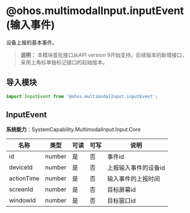 # @ohos.multimodalInput.inputEvent (输入事件)

设备上报的基本事件。

>  **说明：**
> 本模块首批接口从API version 9开始支持。后续版本的新增接口，采用上角标单独标记接口的起始版本。

## 导入模块

```js
import InputEvent from '@ohos.multimodalInput.inputEvent';
```

## InputEvent 

**系统能力**：SystemCapability.MultimodalInput.Input.Core

| 名称         | 类型   | 可读   | 可写   | 说明             |
| ---------- | ------ | ---- | ---- | -------------- |
| id         | number | 是    | 否    | 事件id |
| deviceId   | number | 是    | 否    | 上报输入事件的设备id    |
| actionTime | number | 是    | 否    | 输入事件的上报时间      |
| screenId   | number | 是    | 否    | 目标屏幕id         |
| windowId   | number | 是    | 否    | 目标窗口id         |